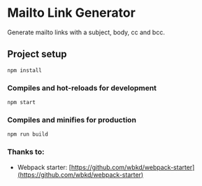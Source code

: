# Mailto Link Generator

Generate mailto links with a subject, body, cc and bcc.

## Project setup

```
npm install
```

### Compiles and hot-reloads for development

```
npm start
```

### Compiles and minifies for production

```
npm run build
```

### Thanks to:

- Webpack starter: [https://github.com/wbkd/webpack-starter](https://github.com/wbkd/webpack-starter)
